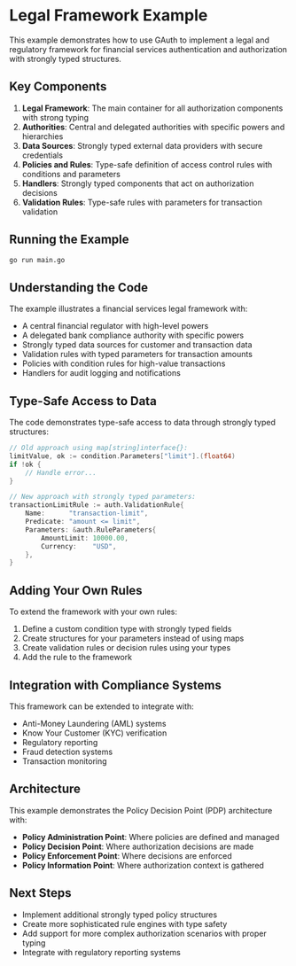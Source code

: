 # Legal Framework Example

This example demonstrates how to use GAuth to implement a legal and regulatory framework for financial services authentication and authorization with strongly typed structures.

## Key Components

1. **Legal Framework**: The main container for all authorization components with strong typing
2. **Authorities**: Central and delegated authorities with specific powers and hierarchies
3. **Data Sources**: Strongly typed external data providers with secure credentials
4. **Policies and Rules**: Type-safe definition of access control rules with conditions and parameters
5. **Handlers**: Strongly typed components that act on authorization decisions
6. **Validation Rules**: Type-safe rules with parameters for transaction validation

## Running the Example

```bash
go run main.go
```

## Understanding the Code

The example illustrates a financial services legal framework with:

- A central financial regulator with high-level powers
- A delegated bank compliance authority with specific powers
- Strongly typed data sources for customer and transaction data
- Validation rules with typed parameters for transaction amounts
- Policies with condition rules for high-value transactions
- Handlers for audit logging and notifications

## Type-Safe Access to Data

The code demonstrates type-safe access to data through strongly typed structures:

```go
// Old approach using map[string]interface{}:
limitValue, ok := condition.Parameters["limit"].(float64)
if !ok {
    // Handle error...
}

// New approach with strongly typed parameters:
transactionLimitRule := auth.ValidationRule{
    Name:      "transaction-limit",
    Predicate: "amount <= limit",
    Parameters: &auth.RuleParameters{
        AmountLimit: 10000.00,
        Currency:    "USD",
    },
}
```

## Adding Your Own Rules

To extend the framework with your own rules:

1. Define a custom condition type with strongly typed fields
2. Create structures for your parameters instead of using maps
3. Create validation rules or decision rules using your types
4. Add the rule to the framework

## Integration with Compliance Systems

This framework can be extended to integrate with:

- Anti-Money Laundering (AML) systems
- Know Your Customer (KYC) verification
- Regulatory reporting
- Fraud detection systems
- Transaction monitoring

## Architecture

This example demonstrates the Policy Decision Point (PDP) architecture with:

- **Policy Administration Point**: Where policies are defined and managed
- **Policy Decision Point**: Where authorization decisions are made
- **Policy Enforcement Point**: Where decisions are enforced
- **Policy Information Point**: Where authorization context is gathered

## Next Steps

- Implement additional strongly typed policy structures
- Create more sophisticated rule engines with type safety
- Add support for more complex authorization scenarios with proper typing
- Integrate with regulatory reporting systems